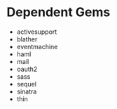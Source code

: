 # Dependent Gems

* activesupport
* blather
* eventmachine
* haml
* mail
* oauth2
* sass
* sequel
* sinatra
* thin
